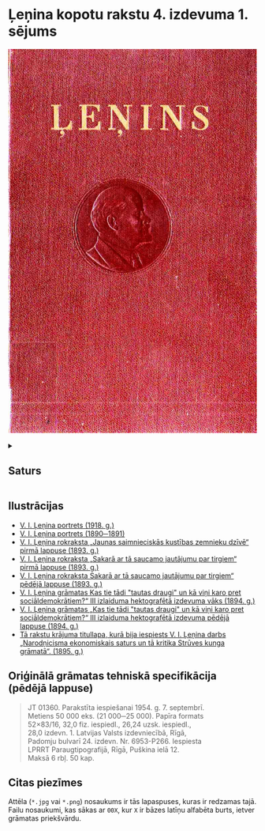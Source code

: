 # Ļeņina kopotu rakstu 4. izdevuma 1. sējums
<p align="center"><img src="./000.jpg" alt="1. sējums"></p>
<details>
<summary><h2>Saturs</h2></summary>
    <ul>
        <li><a href="./00G.jpg">Priekšvārds ceturtajam izdevumam</a></li>
        <li><a href="./00L-00M.jpg">Priekšvārds pirmajam izdevumam</a></li>
        <li><a href="./001.jpg">Jaunas saimnieciskās kustības zemnieku dzīvē <i>(Sakarā ar V. Pļehanova grāmatu "Dienvidkrievijas zemnieku saimniecība")</i></a></li>
        <li><a href="./057.jpg">Sakarā ar tā saucamo jautājumu par tirgiem</a></li>
        <li><a href="./107.jpg">Kas tie tādi "tautas draugi" un kā viņi karo pret sociāldemokrātiem? <i>(Atbilde uz žurnāla "Russkoje Bogatstvo" rakstiem pret marksistiem)</i></a></li>
        <li><a href="./107.jpg">Narodņicisma ekonomiskais saturs un tā kritika Strūves kunga grāmatā (Marksisma atspoguļojums buržuāziskā Kritiskās piezīmes jautājumā par Krievijas ekonomisko attīstību". Sanktpēterb., 1894. g.)</i></a></li>
        <li><a href="./457.jpg">Piezīmes</a></li>
        <li><a href="./474-475.jpg">V. I. Ļeņina dzīves un darbības dati</a></li>
    </ul>
</details>

## Ilustrācijas
- [V. I. Ļeņina portrets (1918. g.)](./00B.jpg)
- [V. I. Ļeņina portrets (1890─1891)](./138-139.jpg)
- [V. I. Ļeņina rokraksta „Jaunas saimnieciskās kustības zemnieku dzīvē“ pirmā lappuse (1893. g.)](./002.jpg)
- [V. I. Ļeņina rokraksta „Sakarā ar tā saucamo jautājumu par tirgiem“ pirmā lappuse (1893. g.)](./059.jpg)
- [V. I. Ļeņina rokraksta Sakarā ar tā saucamo jautājumu par tirgiem“ pēdējā lappuse (1893. g.)](./104-105.jpg)
- [V. I. Ļeņina grāmatas Kas tie tādi "tautas draugi" un kā viņi karo pret sociāldemokrātiem?“ Ⅲ izlaiduma hektografētā izdevuma vāks (1894. g.)](./178.jpg)
- [V. I. Ļeņina grāmatas „Kas tie tādi "tautas draugi" un kā viņi karo pret sociāldemokrātiem?“ Ⅲ izlaiduma hektografētā izdevuma pēdējā lappuse (1894. g.)](./268.jpg)
- [Tā rakstu krājuma titullapa, kurā bija iespiests V. I. Ļeņina darbs „Narodņicisma ekonomiskais saturs un tā kritika Strūves kunga grāmatā“. (1895. g.)](./301.jpg)

## Oriģinālā grāmatas tehniskā specifikācija (pēdējā lappuse)

> JT 01360. Parakstīta iespiešanai 1954. g. 7. septembrī.<br>
> Metiens 50 000 eks. (21 000─25 000). Papīra formats<br>
> 52×83/16, 32,0 fiz. iespiedl., 26,24 uzsk. iespiedl.,<br>
> 28,0 izdevn. 1. Latvijas Valsts izdevniecībā, Rīgā,<br>
> Padomju bulvarī 24. izdevn. Nr. 6953-P266. Iespiesta<br>
> LPRRT Paraugtipografijā, Rīgā, Puškina ielā 12.<br>
> Maksā 6 rbļ. 50 kap.

## Citas piezīmes
Attēla (`*.jpg` vai `*.png`) nosaukums ir tās lapaspuses, kuras ir redzamas tajā. Failu nosaukumi, kas sākas ar `00X`, kur `X` ir bāzes latīņu alfabēta burts, ietver grāmatas priekšvārdu.